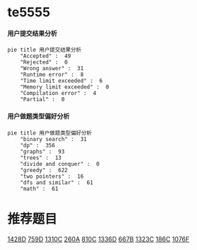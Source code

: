 # te5555

<!-- tabs:start -->



#### **用户提交结果分析**

```mermaid
pie title 用户提交结果分析
    "Accepted" :  49
    "Rejected" :  0
    "Wrong answer" :  31
    "Runtime error" :  8
    "Time limit exceeded" :  6
    "Memory limit exceeded" :  0
    "Compilation error" :  4
    "Partial" :  0
```

#### **用户做题类型偏好分析**

```mermaid
pie title 用户做题类型偏好分析
    "binary search" :  31
    "dp" :  356
    "graphs" :  93
    "trees" :  13
    "divide and conquer" :  0
    "greedy" :  622
    "two pointers" :  16
    "dfs and similar" :  61
    "math" :  61
```



<!-- tabs:end -->
# 推荐题目
[1428D](https://codeforces.com/contest/1428/problem/D)
[759D](https://codeforces.com/contest/759/problem/D)
[1310C](https://codeforces.com/contest/1310/problem/C)
[260A](https://codeforces.com/contest/260/problem/A)
[810C](https://codeforces.com/contest/810/problem/C)
[1336D](https://codeforces.com/contest/1336/problem/D)
[667B](https://codeforces.com/contest/667/problem/B)
[1323C](https://codeforces.com/contest/1323/problem/C)
[186C](https://codeforces.com/contest/186/problem/C)
[1076F](https://codeforces.com/contest/1076/problem/F)
